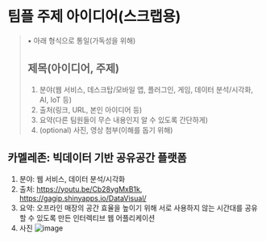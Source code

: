 # 팀플 주제 아이디어(스크랩용)
> ▪️ 아래 형식으로 통일(가독성을 위해)
> ## 제목(아이디어, 주제)
> 1) 분야(웹 서비스, 데스크탑/모바일 앱, 플러그인, 게임, 데이터 분석/시각화, AI, IoT 등)
> 2) 출처(링크, URL, 본인 아이디어 등)
> 3) 요약(다른 팀원들이 무슨 내용인지 알 수 있도록 간단하게)
> 4) (optional) 사진, 영상 첨부(이해를 돕기 위해)

## 카멜레존: 빅데이터 기반 공유공간 플랫폼
1) 분야: 웹 서비스, 데이터 분석/시각화
2) 출처: https://youtu.be/Cb28ygMxB1k, https://gagip.shinyapps.io/DataVisual/
3) 요약: 오프라인 매장의 공간 효율을 높이기 위해 서로 사용하지 않는 시간대를 공유할 수 있도록 만든 인터렉티브 웹 어플리케이션
4) 사진
![image](https://user-images.githubusercontent.com/49047536/224915414-555e86f4-6d3c-4ca0-b66e-34dafada7037.png)
